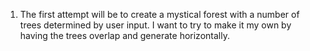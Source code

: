 1. The first attempt will be to create a mystical forest with a number of trees determined by user input. I want to try to make it my own by having the trees overlap and generate horizontally.
